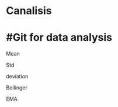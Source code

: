 
Canalisis
=========

#Git for data analysis
=======================

Mean 


Std 


deviation 


Bollinger 


EMA
